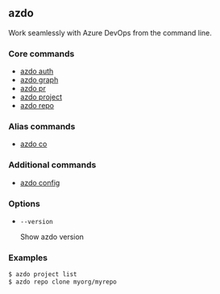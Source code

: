 ## azdo
Work seamlessly with Azure DevOps from the command line.
### Core commands
* [azdo auth](./azdo_auth.md)
* [azdo graph](./azdo_graph.md)
* [azdo pr](./azdo_pr.md)
* [azdo project](./azdo_project.md)
* [azdo repo](./azdo_repo.md)

### Alias commands
* [azdo co](./azdo_co.md)

### Additional commands
* [azdo config](./azdo_config.md)

### Options


* `--version`

	Show azdo version


### Examples

```bash
$ azdo project list
$ azdo repo clone myorg/myrepo
```

